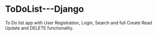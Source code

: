 # ToDoList---Django
To Do list app with User Registration, Login, Search and full Create Read Update and DELETE functionality.
